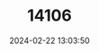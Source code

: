 ---
title: "14106"
category: "Myosorex eisentrauti"
draft: false
date: 2024-02-22 13:03:50
languages:
  English: ["Eisentraut's Mouse Shrew"]
---